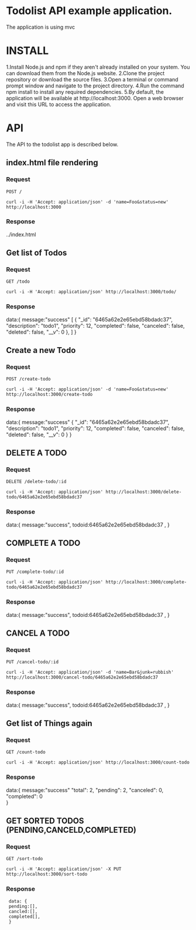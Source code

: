 # Todolist API example application.

The application is using mvc 

# INSTALL
1.Install Node.js and npm if they aren't already installed on your system. You can download them from the Node.js website.
2.Clone the project repository or download the source files.
3.Open a terminal or command prompt window and navigate to the project directory.
4.Run the command npm install to install any required dependencies.
5.By default, the application will be available at http://localhost:3000. Open a web browser and visit this URL to access the application.



# API

The API to the todolist app is described below.

## index.html file rendering

### Request

`POST /`

    curl -i -H 'Accept: application/json' -d 'name=Foo&status=new' http://localhost:3000

### Response

 ../index.html 
 



## Get list of Todos

### Request

`GET /todo`

    curl -i -H 'Accept: application/json' http://localhost:3000/todo/

### Response
data:{
message:"success"
[
    {
        "_id": "6465a62e2e65ebd58bdadc37",
        "description": "todo1",
        "priority": 12,
        "completed": false,
        "canceled": false,
        "deleted": false,
        "__v": 0
    },
]
}
## Create a new Todo

### Request

`POST /create-todo`

    curl -i -H 'Accept: application/json' -d 'name=Foo&status=new' http://localhost:3000/create-todo

### Response

data:{
     message:"success"
    {
        "_id": "6465a62e2e65ebd58bdadc37",
        "description": "todo1",
        "priority": 12,
        "completed": false,
        "canceled": false,
        "deleted": false,
        "__v": 0
    }
}

## DELETE A TODO

### Request

`DELETE /delete-todo/:id`

    curl -i -H 'Accept: application/json' http://localhost:3000/delete-todo/6465a62e2e65ebd58bdadc37

### Response

 data:{
 message:"success",
 todoid:6465a62e2e65ebd58bdadc37 ,
 }

## COMPLETE A TODO

### Request

`PUT /complete-todo/:id`

    curl -i -H 'Accept: application/json' http://localhost:3000/complete-todo/6465a62e2e65ebd58bdadc37 

### Response

 data:{
 message:"success",
 todoid:6465a62e2e65ebd58bdadc37 ,
 }

## CANCEL A TODO

### Request

`PUT /cancel-todo/:id`

    curl -i -H 'Accept: application/json' -d 'name=Bar&junk=rubbish' http://localhost:3000/cancel-todo/6465a62e2e65ebd58bdadc37

### Response

 data:{
 message:"success",
 todoid:6465a62e2e65ebd58bdadc37 ,
 }


## Get list of Things again

### Request

`GET /count-todo`

    curl -i -H 'Accept: application/json' http://localhost:3000/count-todo

### Response

data:{
message:"success"
"total": 2,
"pending": 2,
 "canceled": 0,
"completed": 0    
}



## GET SORTED TODOS (PENDING,CANCELD,COMPLETED)
### Request

`GET /sort-todo`

    curl -i -H 'Accept: application/json' -X PUT http://localhost:3000/sort-todo

### Response

     data: {
     pending:[],
     cancled:[],
     completed[],
     }
